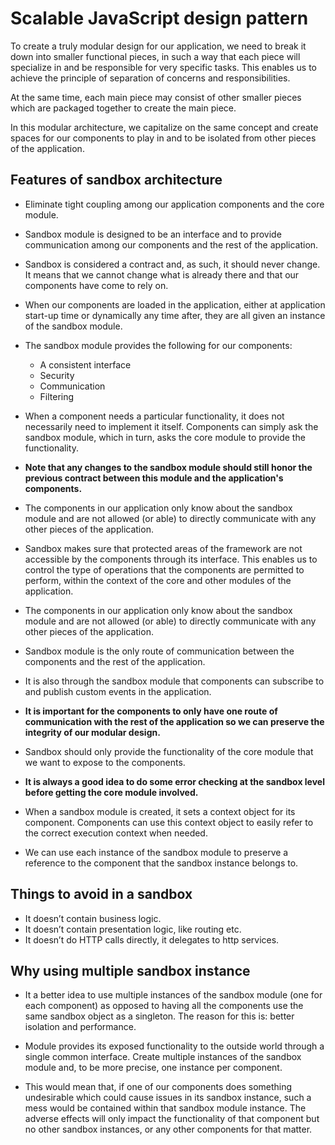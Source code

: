 # Scalable JavaScript design pattern

To create a truly modular design for our application, we need to break it down into smaller functional pieces, in such a way that each piece will specialize in and be responsible for very specific tasks. This enables us to achieve the principle of separation of concerns and responsibilities.

At the same time, each main piece may consist of other smaller pieces which are packaged together to create the main piece.

In this modular architecture, we capitalize on the same concept and create spaces for our components to play in and to be isolated from other pieces of the application.

## Features of sandbox architecture

* Eliminate tight coupling among our application components and the core module.

* Sandbox module is designed to be an interface and to provide communication among our components and the rest of the application.

* Sandbox is considered a contract and, as such, it should never change. It means that we cannot change what is already there and that our components have come to rely on.

* When our components are loaded in the application, either at application start-up time or dynamically any time after, they are all given an instance of the sandbox module.

* The sandbox module provides the following for our components:

  * A consistent interface
  * Security
  * Communication
  * Filtering

* When a component needs a particular functionality, it does not necessarily need to implement it itself. Components can simply ask the sandbox module, which in turn, asks the core module to provide the functionality.

* **Note that any changes to the sandbox module should still honor the previous contract between this module and the application's components.**

* The components in our application only know about the sandbox module and are not allowed (or able) to directly communicate with any other pieces of the application.

* Sandbox makes sure that protected areas of the framework are not accessible by the components through its interface. This enables us to control the type of operations that the components are permitted to perform, within the context of the core and other modules of the application.

* The components in our application only know about the sandbox module and are not allowed (or able) to directly communicate with any other pieces of the application.

* Sandbox module is the only route of communication between the components and the rest of the application.

* It is also through the sandbox module that components can subscribe to and publish custom events in the application.

* **It is important for the components to only have one route of communication with the rest of the application so we can preserve the integrity of our modular design.**

* Sandbox should only provide the functionality of the core module that we want to expose to the components.

* **It is always a good idea to do some error checking at the sandbox level before getting the core module involved.**

* When a sandbox module is created, it sets a context object for its component. Components can use this context object to easily refer to the correct execution context when needed.

* We can use each instance of the sandbox module to preserve a reference to the component that the sandbox instance belongs to. 

## Things to avoid in a sandbox

* It doesn’t contain business logic.
* It doesn’t contain presentation logic, like routing etc.
* It doesn’t do HTTP calls directly, it delegates to http services.

## Why using multiple sandbox instance

* It a better idea to use multiple instances of the sandbox module (one for each component) as opposed to having all the components use the same sandbox object as a singleton. The reason for this is: better isolation and performance.

* Module provides its exposed functionality to the outside world through a single common interface. Create multiple instances of the sandbox module and, to be more precise, one instance per component.

* This would mean that, if one of our components does something undesirable which could cause issues in its sandbox instance, such a mess would be contained within that sandbox module instance. The adverse effects will only impact the functionality of that component but no other sandbox instances, or any other components for that matter.
